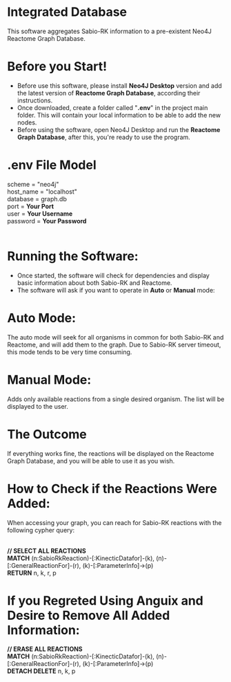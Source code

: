 # Integrated Database
This software aggregates Sabio-RK information to a pre-existent Neo4J Reactome Graph Database.

# Before you Start!

- Before use this software, please install **Neo4J Desktop** version and add the latest version of **Reactome Graph Database**, according their instructions.
- Once downloaded, create a folder called "**.env**" in the project main folder. This will contain your local information to be able to add the new nodes.
- Before using the software, open Neo4J Desktop and run the **Reactome Graph Database**, after this, you're ready to use the program.

# .env File Model

scheme = "neo4j" <br>
host_name = "localhost" <br>
database = graph.db <br>
port = **Your Port** <br>
user = **Your Username** <br>
password = **Your Password** <br>
<br>

# Running the Software:

- Once started, the software will check for dependencies and display basic information about both Sabio-RK and Reactome.
- The software will ask if you want to operate in **Auto** or **Manual** mode:

# Auto Mode:

The auto mode will seek for all organisms in common for both Sabio-RK and Reactome, and will add them to the graph. Due to Sabio-RK server timeout, this mode tends to be very time consuming.

# Manual Mode:

Adds only available reactions from a single desired organism. The list will be displayed to the user.

# The Outcome

If everything works fine, the reactions will be displayed on the Reactome Graph Database, and you will be able to use it as you wish.

# How to Check if the Reactions Were Added:

When accessing your graph, you can reach for Sabio-RK reactions with the following cypher query: <br><br>

**// SELECT ALL REACTIONS** <br>
**MATCH** (n:SabioRkReaction)-[:KinecticDatafor]-(k), (n)-[:GeneralReactionFor]-(r), (k)-[:ParameterInfo]->(p) <br>
**RETURN** n, k, r, p <br>

# If you Regreted Using Anguix and Desire to Remove All Added Information:

**// ERASE ALL REACTIONS** <br>
**MATCH** (n:SabioRkReaction)-[:KinecticDatafor]-(k), (n)-[:GeneralReactionFor]-(r), (k)-[:ParameterInfo]->(p) <br>
**DETACH DELETE** n, k, p <br>
